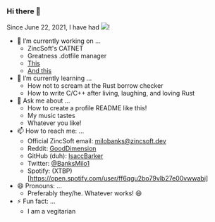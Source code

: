 ### Hi there 👋
Since June 22, 2021, I have had ![](https://komarev.com/ghpvc/?username=IsaccBarker&style=flat-square)!
- 🔭 I’m currently working on ...
    - ZincSoft's CATNET
    - Greatness .dotfile manager
    - [This](https://www.youtube.com/watch?v=dQw4w9WgXcQ)
    - [And this](https://66.media.tumblr.com/9b625279ab4e6a9be4d46170e021c93f/tumblr_p368z7gJ1v1rk8uumo1_1280.jpg)
- 🌱 I’m currently learning ...
    - How not to scream at the Rust borrow checker
    - How to write C/C++ after living, laughing, and loving Rust
- 💬 Ask me about ...
    - How to create a profile README like this!
    - My music tastes
    - Whatever you like!
- 📫 How to reach me: ...
    - Official ZincSoft email: milobanks@zincsoft.dev
    - Reddit: [GoodDimension](reddit.com/u/GoodDimension)
    - GitHub (duh): [IsaccBarker](github.com/IsaccBarker)
    - Twitter: [@BanksMilo1](https://twitter.com/BanksMilo1)
    - Spotify: (XTBP)[https://open.spotify.com/user/ff6qgu2bo79vlb27e00vwwabi]
- 😄 Pronouns: ...
    - Preferably they/he. Whatever works! 😄
- ⚡ Fun fact: ...
    - I am a vegitarian

